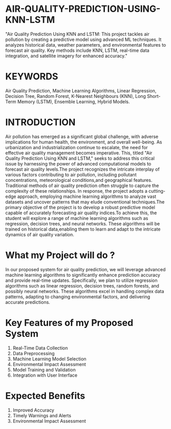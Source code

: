 # AIR-QUALITY-PREDICTION-USING-KNN-LSTM
"Air Quality Prediction Using KNN and LSTM: This project tackles air pollution by creating a predictive model using advanced ML techniques. It analyzes historical data, weather parameters, and environmental features to forecast air quality. Key methods include KNN, LSTM, real-time data integration, and satellite imagery for enhanced accuracy."

# KEYWORDS 
Air Quality Prediction, Machine Learning Algorithms, Linear Regression, Decision Tree, Random Forest, K-Nearest Neighbours (KNN), Long Short-Term Memory (LSTM), Ensemble Learning, Hybrid Models.

# INTRODUCTION 
Air pollution has emerged as a significant global challenge, with adverse implications for human health, the environment, and overall well-being. As urbanization and industrialization continue to escalate, the need for effective air quality management becomes imperative. This, titled "Air Quality Prediction Using KNN and LSTM," seeks to address this critical issue by harnessing the power of advanced computational models to forecast air quality levels.The project recognizes the intricate interplay of various factors contributing to air pollution, including pollutant concentrations, meteorological conditions,and geographical features. Traditional methods of air quality prediction often struggle to capture the complexity of these relationships. In response, the project adopts a cutting-edge approach, employing machine learning algorithms to analyze vast datasets and uncover patterns that may elude conventional techniques.The primary objective of the project is to develop a robust predictive model capable of accurately forecasting air quality indices.To achieve this, the student will explore a range of machine learning algorithms such as regression, decision trees, and neural networks. These algorithms will be trained on historical data,enabling them to learn and adapt to the intricate dynamics of air quality variation.

# What my Project will do ? 
In our proposed system for air quality prediction, we will leverage advanced machine learning algorithms to significantly enhance prediction accuracy and provide real-time updates. Specifically, we plan to utilize regression algorithms such as linear regression, decision trees, random forests, and possibly neural networks. These algorithms excel in handling complex data
patterns, adapting to changing environmental factors, and delivering accurate predictions.

# Key Features of my Proposed System
 1. Real-Time Data Collection
 2. Data Preprocessing
 3. Machine Learning Model Selection
 4. Environmental Impact Assessment 
 5. Model Training and Validation
 6. Integration with User Interface

# Expected Benefits 
 1. Improved Accuracy
 2. Timely Warnings and Alerts
 3. Environmental Impact Assessment
